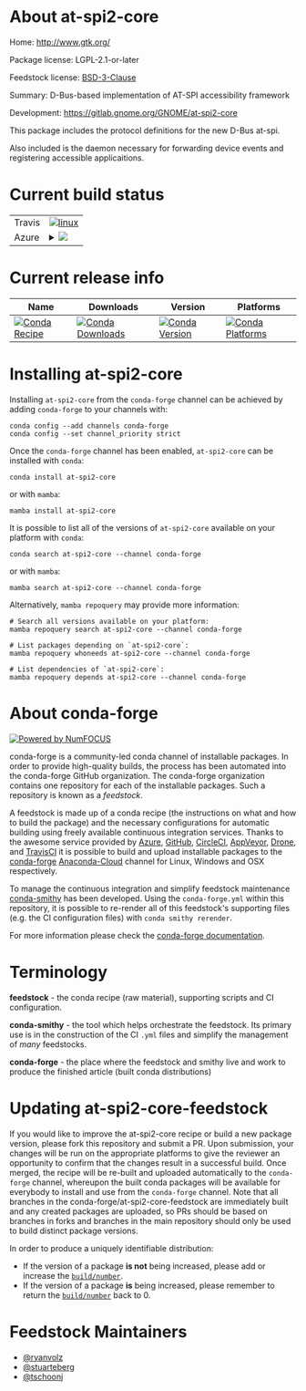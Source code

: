 About at-spi2-core
==================

Home: http://www.gtk.org/

Package license: LGPL-2.1-or-later

Feedstock license: [BSD-3-Clause](https://github.com/conda-forge/at-spi2-core-feedstock/blob/main/LICENSE.txt)

Summary: D-Bus-based implementation of AT-SPI accessibility framework

Development: https://gitlab.gnome.org/GNOME/at-spi2-core

This package includes the protocol definitions for the new D-Bus at-spi.

Also included is the daemon necessary for forwarding device events and
registering accessible applicaitions.


Current build status
====================


<table><tr>
    <td>Travis</td>
    <td>
      <a href="https://app.travis-ci.com/conda-forge/at-spi2-core-feedstock">
        <img alt="linux" src="https://img.shields.io/travis/com/conda-forge/at-spi2-core-feedstock/main.svg?label=Linux">
      </a>
    </td>
  </tr>
    
  <tr>
    <td>Azure</td>
    <td>
      <details>
        <summary>
          <a href="https://dev.azure.com/conda-forge/feedstock-builds/_build/latest?definitionId=9291&branchName=main">
            <img src="https://dev.azure.com/conda-forge/feedstock-builds/_apis/build/status/at-spi2-core-feedstock?branchName=main">
          </a>
        </summary>
        <table>
          <thead><tr><th>Variant</th><th>Status</th></tr></thead>
          <tbody><tr>
              <td>linux_64</td>
              <td>
                <a href="https://dev.azure.com/conda-forge/feedstock-builds/_build/latest?definitionId=9291&branchName=main">
                  <img src="https://dev.azure.com/conda-forge/feedstock-builds/_apis/build/status/at-spi2-core-feedstock?branchName=main&jobName=linux&configuration=linux%20linux_64_" alt="variant">
                </a>
              </td>
            </tr><tr>
              <td>linux_aarch64</td>
              <td>
                <a href="https://dev.azure.com/conda-forge/feedstock-builds/_build/latest?definitionId=9291&branchName=main">
                  <img src="https://dev.azure.com/conda-forge/feedstock-builds/_apis/build/status/at-spi2-core-feedstock?branchName=main&jobName=linux&configuration=linux%20linux_aarch64_" alt="variant">
                </a>
              </td>
            </tr><tr>
              <td>linux_ppc64le</td>
              <td>
                <a href="https://dev.azure.com/conda-forge/feedstock-builds/_build/latest?definitionId=9291&branchName=main">
                  <img src="https://dev.azure.com/conda-forge/feedstock-builds/_apis/build/status/at-spi2-core-feedstock?branchName=main&jobName=linux&configuration=linux%20linux_ppc64le_" alt="variant">
                </a>
              </td>
            </tr>
          </tbody>
        </table>
      </details>
    </td>
  </tr>
</table>

Current release info
====================

| Name | Downloads | Version | Platforms |
| --- | --- | --- | --- |
| [![Conda Recipe](https://img.shields.io/badge/recipe-at--spi2--core-green.svg)](https://anaconda.org/conda-forge/at-spi2-core) | [![Conda Downloads](https://img.shields.io/conda/dn/conda-forge/at-spi2-core.svg)](https://anaconda.org/conda-forge/at-spi2-core) | [![Conda Version](https://img.shields.io/conda/vn/conda-forge/at-spi2-core.svg)](https://anaconda.org/conda-forge/at-spi2-core) | [![Conda Platforms](https://img.shields.io/conda/pn/conda-forge/at-spi2-core.svg)](https://anaconda.org/conda-forge/at-spi2-core) |

Installing at-spi2-core
=======================

Installing `at-spi2-core` from the `conda-forge` channel can be achieved by adding `conda-forge` to your channels with:

```
conda config --add channels conda-forge
conda config --set channel_priority strict
```

Once the `conda-forge` channel has been enabled, `at-spi2-core` can be installed with `conda`:

```
conda install at-spi2-core
```

or with `mamba`:

```
mamba install at-spi2-core
```

It is possible to list all of the versions of `at-spi2-core` available on your platform with `conda`:

```
conda search at-spi2-core --channel conda-forge
```

or with `mamba`:

```
mamba search at-spi2-core --channel conda-forge
```

Alternatively, `mamba repoquery` may provide more information:

```
# Search all versions available on your platform:
mamba repoquery search at-spi2-core --channel conda-forge

# List packages depending on `at-spi2-core`:
mamba repoquery whoneeds at-spi2-core --channel conda-forge

# List dependencies of `at-spi2-core`:
mamba repoquery depends at-spi2-core --channel conda-forge
```


About conda-forge
=================

[![Powered by
NumFOCUS](https://img.shields.io/badge/powered%20by-NumFOCUS-orange.svg?style=flat&colorA=E1523D&colorB=007D8A)](https://numfocus.org)

conda-forge is a community-led conda channel of installable packages.
In order to provide high-quality builds, the process has been automated into the
conda-forge GitHub organization. The conda-forge organization contains one repository
for each of the installable packages. Such a repository is known as a *feedstock*.

A feedstock is made up of a conda recipe (the instructions on what and how to build
the package) and the necessary configurations for automatic building using freely
available continuous integration services. Thanks to the awesome service provided by
[Azure](https://azure.microsoft.com/en-us/services/devops/), [GitHub](https://github.com/),
[CircleCI](https://circleci.com/), [AppVeyor](https://www.appveyor.com/),
[Drone](https://cloud.drone.io/welcome), and [TravisCI](https://travis-ci.com/)
it is possible to build and upload installable packages to the
[conda-forge](https://anaconda.org/conda-forge) [Anaconda-Cloud](https://anaconda.org/)
channel for Linux, Windows and OSX respectively.

To manage the continuous integration and simplify feedstock maintenance
[conda-smithy](https://github.com/conda-forge/conda-smithy) has been developed.
Using the ``conda-forge.yml`` within this repository, it is possible to re-render all of
this feedstock's supporting files (e.g. the CI configuration files) with ``conda smithy rerender``.

For more information please check the [conda-forge documentation](https://conda-forge.org/docs/).

Terminology
===========

**feedstock** - the conda recipe (raw material), supporting scripts and CI configuration.

**conda-smithy** - the tool which helps orchestrate the feedstock.
                   Its primary use is in the construction of the CI ``.yml`` files
                   and simplify the management of *many* feedstocks.

**conda-forge** - the place where the feedstock and smithy live and work to
                  produce the finished article (built conda distributions)


Updating at-spi2-core-feedstock
===============================

If you would like to improve the at-spi2-core recipe or build a new
package version, please fork this repository and submit a PR. Upon submission,
your changes will be run on the appropriate platforms to give the reviewer an
opportunity to confirm that the changes result in a successful build. Once
merged, the recipe will be re-built and uploaded automatically to the
`conda-forge` channel, whereupon the built conda packages will be available for
everybody to install and use from the `conda-forge` channel.
Note that all branches in the conda-forge/at-spi2-core-feedstock are
immediately built and any created packages are uploaded, so PRs should be based
on branches in forks and branches in the main repository should only be used to
build distinct package versions.

In order to produce a uniquely identifiable distribution:
 * If the version of a package **is not** being increased, please add or increase
   the [``build/number``](https://docs.conda.io/projects/conda-build/en/latest/resources/define-metadata.html#build-number-and-string).
 * If the version of a package **is** being increased, please remember to return
   the [``build/number``](https://docs.conda.io/projects/conda-build/en/latest/resources/define-metadata.html#build-number-and-string)
   back to 0.

Feedstock Maintainers
=====================

* [@ryanvolz](https://github.com/ryanvolz/)
* [@stuarteberg](https://github.com/stuarteberg/)
* [@tschoonj](https://github.com/tschoonj/)


